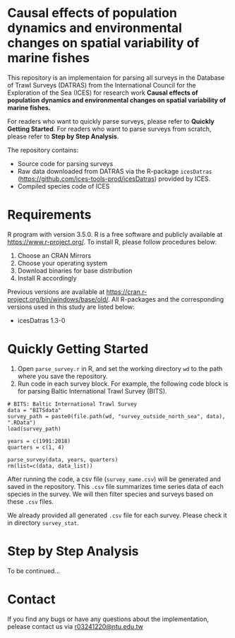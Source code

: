 # Causal effects of population dynamics and environmental changes on spatial variability of marine fishes

This repository is an implementaion for parsing all surveys in the Database of Trawl Surveys (DATRAS) from the International Council for the Exploration of the Sea (ICES) for research work **Causal effects of population dynamics and environmental changes on spatial variability of marine fishes.** 

For readers who want to quickly parse surveys, please refer to **Quickly Getting Started**. 
For readers who want to parse surveys from scratch, please refer to **Step by Step Analysis**.

The repository contains:
* Source code for parsing surveys
* Raw data downloaded from DATRAS via the R-package ```icesDatras``` (https://github.com/ices-tools-prod/icesDatras) provided by ICES.
* Compiled species code of ICES

# Requirements 
R program with version 3.5.0. R is a free software and publicly available at https://www.r-project.org/. To install R, please follow procedures below:
1. Choose an CRAN Mirrors 
2. Choose your operating system
3. Download binaries for base distribution
4. Install R accordingly

Previous versions are available at https://cran.r-project.org/bin/windows/base/old/. All R-packages and the corresponding versions used in this study are listed below:

* icesDatras 1.3-0

# Quickly Getting Started
1. Open ```parse_survey.r``` in R, and set the working directory ```wd``` to the path where you save the repository.
2. Run code in each survey block. For example, the following code block is for parsing Baltic International Trawl Survey (BITS). 

 ```
# BITS: Baltic International Trawl Survey
data = "BITSdata"
survey_path = paste0(file.path(wd, "survey_outside_north_sea", data), ".RData")
load(survey_path)

years = c(1991:2018)
quarters = c(1, 4)

parse_survey(data, years, quarters)
rm(list=c(data, data_list))
```

After running the code, a csv file (```survey_name.csv```) will be generated and saved in the repository. This ```.csv``` file summarizes time series data of each species in the survey. We will then filter species and surveys based on these ```.csv``` files.

We already provided all generated ```.csv``` file for each survey. Please check it in directory ```survey_stat```.

# Step by Step Analysis
To be continued...

# Contact
If you find any bugs or have any questions about the implementation, pelease contact us via r03241220@ntu.edu.tw
